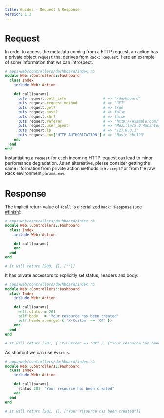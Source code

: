 ```yaml
---
title: Guides - Request & Response
version: 1.3
---
```


# Request

In order to access the metadata coming from a HTTP request, an action has a private object `request` that derives from `Rack::Request`.
Here an example of some information that we can introspect.

```ruby
# apps/web/controllers/dashboard/index.rb
module Web::Controllers::Dashboard
  class Index
    include Web::Action

    def call(params)
      puts request.path_info                 # => "/dashboard"
      puts request.request_method            # => "GET"
      puts request.get?                      # => true
      puts request.post?                     # => false
      puts request.xhr?                      # => false
      puts request.referer                   # => "http://example.com/"
      puts request.user_agent                # => "Mozilla/5.0 Macintosh; ..."
      puts request.ip                        # => "127.0.0.1"
      puts request.env['HTTP_AUTHORIZATION'] # => "Basic abc123"
    end
  end
end
```

<p class="warning">
  Instantiating a <code>request</code> for each incoming HTTP request can lead to minor performance degradation.
  As an alternative, please consider getting the same information from private action methods like <code>accept?</code> or from the raw Rack environment <code>params.env</code>.
</p>

# Response

The implicit return value of `#call` is a serialized `Rack::Response` (see [#finish](http://rubydoc.info/github/rack/rack/master/Rack/Response#finish-instance_method)):

```ruby
# apps/web/controllers/dashboard/index.rb
module Web::Controllers::Dashboard
  class Index
    include Web::Action

    def call(params)
    end
  end
end

# It will return [200, {}, [""]]
```

It has private accessors to explicitly set status, headers and body:

```ruby
# apps/web/controllers/dashboard/index.rb
module Web::Controllers::Dashboard
  class Index
    include Web::Action

    def call(params)
      self.status = 201
      self.body   = 'Your resource has been created'
      self.headers.merge!({ 'X-Custom' => 'OK' })
    end
  end
end

# It will return [201, { "X-Custom" => "OK" }, ["Your resource has been created"]]
```

As shortcut we can use `#status`.

```ruby
# apps/web/controllers/dashboard/index.rb
module Web::Controllers::Dashboard
  class Index
    include Web::Action

    def call(params)
      status 201, "Your resource has been created"
    end
  end
end

# It will return [201, {}, ["Your resource has been created"]]
